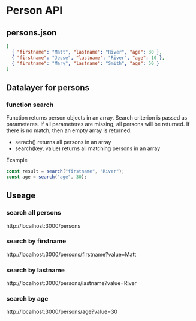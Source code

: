 # Person API

## persons.json

```json
[
  { "firstname": "Matt", "lastname": "River", "age": 30 },
  { "firstname": "Jesse", "lastname": "River", "age": 10 },
  { "firstname": "Mary", "lastname": "Smith", "age": 50 }
]
```

## Datalayer for persons

### function **search**

Function returns person objects in an array. Search criterion is passed as parameteres. If all parameteres are missing, all persons will be returned. If there is no match, then an empty array is returned.

- serach() returns all persons in an array
- search(key, value) returns all matching persons in an array

Example

```js
const result = search("firstname", "River");
const age = search("age", 30);
```

## Useage

### search all persons

http://localhost:3000/persons

### search by firstname

http://localhost:3000/persons/firstname?value=Matt

### search by lastname

http://localhost:3000/persons/lastname?value=River

### search by age

http://localhost:3000/persons/age?value=30
